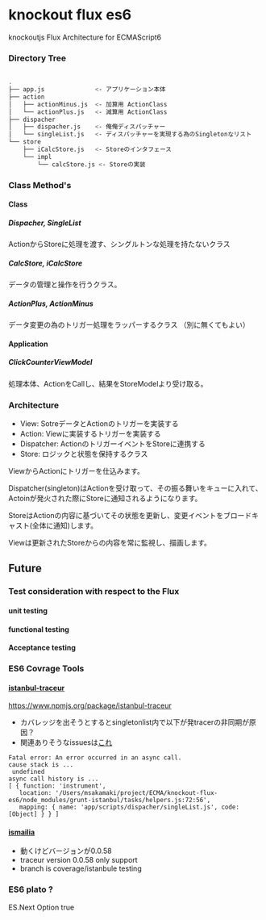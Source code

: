 knockout flux es6
==================

knockoutjs Flux Architecture for ECMAScript6 

### Directory Tree

```sh

.
├── app.js              <- アプリケーション本体
├── action
│   ├── actionMinus.js  <- 加算用 ActionClass
│   └── actionPlus.js   <- 減算用 ActionClass
├── dispacher
│   ├── dispacher.js    <- 俺俺ディスパッチャー
│   └── singleList.js   <- ディスパッチャーを実現する為のSingletonなリスト
└── store
    ├── iCalcStore.js   <- Storeのインタフェース
    └── impl
        └── calcStore.js <- Storeの実装

```

### Class Method's

#### Class

##### Dispacher, SingleList

ActionからStoreに処理を渡す、シングルトンな処理を持たないクラス

##### CalcStore, iCalcStore

データの管理と操作を行うクラス。

##### ActionPlus, ActionMinus

データ変更の為のトリガー処理をラッパーするクラス
（別に無くてもよい）

#### Application

##### ClickCounterViewModel

処理本体、ActionをCallし、結果をStoreModelより受け取る。

### Architecture

 * View: SotreデータとActionのトリガーを実装する
 * Action: Viewに実装するトリガーを実装する
 * Dispatcher: ActionのトリガーイベントをStoreに連携する
 * Store: ロジックと状態を保持するクラス

ViewからActionにトリガーを仕込みます。

Dispatcher(singleton)はActionを受け取って、その振る舞いをキューに入れて、Actoinが発火された際にStoreに通知されるようになります。

StoreはActionの内容に基づいてその状態を更新し、変更イベントをブロードキャスト(全体に通知)します。

Viewは更新されたStoreからの内容を常に監視し、描画します。


## Future

### Test consideration with respect to the Flux

#### unit testing

#### functional testing

#### Acceptance testing

### ES6 Covrage Tools

#### [istanbul-traceur](https://github.com/meoguru/istanbul-traceur)

https://www.npmjs.org/package/istanbul-traceur
 
 * カバレッジを出そうとするとsingletonlist内で以下が発tracerの非同期が原因？
 * 関連ありそうなissuesは[これ](https://github.com/taichi/grunt-istanbul/issues/22)

 ```
Fatal error: An error occurred in an async call.
cause stack is ...
  undefined
async call history is ...
 [ { function: 'instrument',
    location: '/Users/msakamaki/project/ECMA/knockout-flux-es6/node_modules/grunt-istanbul/tasks/helpers.js:72:56',
    mapping: { name: 'app/scripts/dispacher/singleList.js', code: [Object] } } ]
 ```


#### [ismailia](https://github.com/Spote/ismailia)

 * 動くけどバージョンが0.0.58
 * traceur version 0.0.58 only support
 * branch is coverage/istanbule testing


### ES6 plato ?

ES.Next Option true
